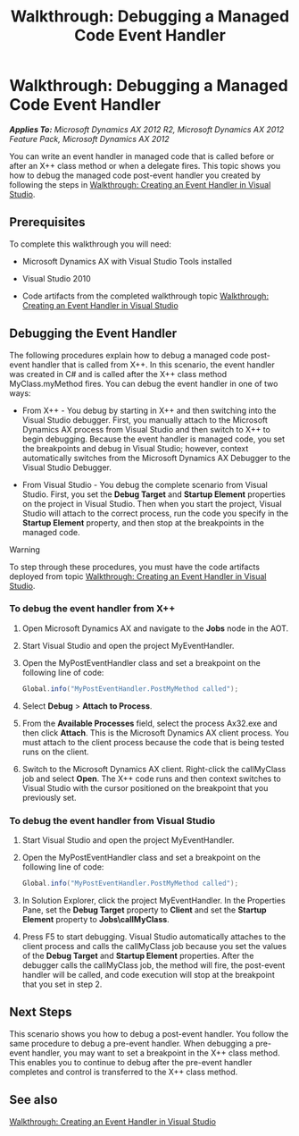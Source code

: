 ﻿---
title: 'Walkthrough: Debugging a Managed Code Event Handler'
TOCTitle: 'Walkthrough: Debugging a Managed Code Event Handler'
ms:assetid: 2c47b232-939d-4d86-a40e-d6fe5a6c6348
ms:mtpsurl: https://msdn.microsoft.com/en-us/library/Gg889149(v=AX.60)
ms:contentKeyID: 35272042
ms.date: 11/21/2012
mtps_version: v=AX.60
dev_langs:
- csharp
---

# Walkthrough: Debugging a Managed Code Event Handler 


_**Applies To:** Microsoft Dynamics AX 2012 R2, Microsoft Dynamics AX 2012 Feature Pack, Microsoft Dynamics AX 2012_

You can write an event handler in managed code that is called before or after an X++ class method or when a delegate fires. This topic shows you how to debug the managed code post-event handler you created by following the steps in [Walkthrough: Creating an Event Handler in Visual Studio](walkthrough-creating-an-event-handler-in-visual-studio.md).

## Prerequisites

To complete this walkthrough you will need:

  - Microsoft Dynamics AX with Visual Studio Tools installed

  - Visual Studio 2010

  - Code artifacts from the completed walkthrough topic [Walkthrough: Creating an Event Handler in Visual Studio](walkthrough-creating-an-event-handler-in-visual-studio.md)

## Debugging the Event Handler

The following procedures explain how to debug a managed code post-event handler that is called from X++. In this scenario, the event handler was created in C\# and is called after the X++ class method MyClass.myMethod fires. You can debug the event handler in one of two ways:

  - From X++ - You debug by starting in X++ and then switching into the Visual Studio debugger. First, you manually attach to the Microsoft Dynamics AX process from Visual Studio and then switch to X++ to begin debugging. Because the event handler is managed code, you set the breakpoints and debug in Visual Studio; however, context automatically switches from the Microsoft Dynamics AX Debugger to the Visual Studio Debugger.

  - From Visual Studio - You debug the complete scenario from Visual Studio. First, you set the **Debug Target** and **Startup Element** properties on the project in Visual Studio. Then when you start the project, Visual Studio will attach to the correct process, run the code you specify in the **Startup Element** property, and then stop at the breakpoints in the managed code.


> [!WARNING]
> <P>To step through these procedures, you must have the code artifacts deployed from topic <A href="walkthrough-creating-an-event-handler-in-visual-studio.md">Walkthrough: Creating an Event Handler in Visual Studio</A>.</P>



### To debug the event handler from X++

1.  Open Microsoft Dynamics AX and navigate to the **Jobs** node in the AOT.

2.  Start Visual Studio and open the project MyEventHandler.

3.  Open the MyPostEventHandler class and set a breakpoint on the following line of code:
    
    ``` csharp
    Global.info("MyPostEventHandler.PostMyMethod called");
    ```

4.  Select **Debug** \> **Attach to Process**.

5.  From the **Available Processes** field, select the process Ax32.exe and then click **Attach**. This is the Microsoft Dynamics AX client process. You must attach to the client process because the code that is being tested runs on the client.

6.  Switch to the Microsoft Dynamics AX client. Right-click the callMyClass job and select **Open**. The X++ code runs and then context switches to Visual Studio with the cursor positioned on the breakpoint that you previously set.

### To debug the event handler from Visual Studio

1.  Start Visual Studio and open the project MyEventHandler.

2.  Open the MyPostEventHandler class and set a breakpoint on the following line of code:
    
    ``` csharp
    Global.info("MyPostEventHandler.PostMyMethod called");
    ```

3.  In Solution Explorer, click the project MyEventHandler. In the Properties Pane, set the **Debug Target** property to **Client** and set the **Startup Element** property to **Jobs\\callMyClass**.

4.  Press F5 to start debugging. Visual Studio automatically attaches to the client process and calls the callMyClass job because you set the values of the **Debug Target** and **Startup Element** properties. After the debugger calls the callMyClass job, the method will fire, the post-event handler will be called, and code execution will stop at the breakpoint that you set in step 2.

## Next Steps

This scenario shows you how to debug a post-event handler. You follow the same procedure to debug a pre-event handler. When debugging a pre-event handler, you may want to set a breakpoint in the X++ class method. This enables you to continue to debug after the pre-event handler completes and control is transferred to the X++ class method.

## See also

[Walkthrough: Creating an Event Handler in Visual Studio](walkthrough-creating-an-event-handler-in-visual-studio.md)

